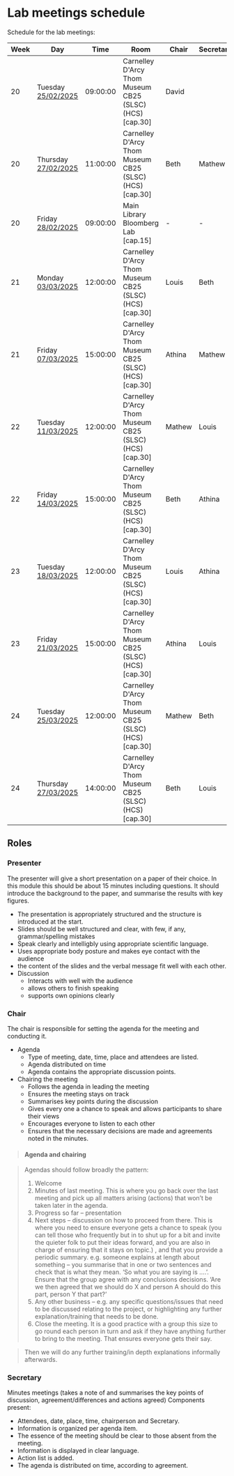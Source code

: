 # Lab meetings schedule

Schedule for the lab meetings:

Week | Day | Time | Room | Chair | Secretary| Presenter |
---- | --- | ---- | ---- | ----- | --------- | --------- |
20	|	Tuesday	[25/02/2025](meetings/20250225.md)	|	09:00:00	|	Carnelley D'Arcy Thom Museum CB25 (SLSC)  (HCS)  [cap.30]	| David	|	| -|
20	|	Thursday	[27/02/2025](meetings/20250227.md)	|	11:00:00	|	Carnelley D'Arcy Thom Museum CB25 (SLSC)  (HCS)  [cap.30]	| Beth	| Mathew	|- |
20	|	Friday	[28/02/2025](meetings/20250228.md)	|	09:00:00	|	Main Library Bloomberg Lab [cap.15]	| - 	| -	| -  |
21	|	Monday	[03/03/2025](meetings/20250303.md)	|	12:00:00	|	Carnelley D'Arcy Thom Museum CB25 (SLSC)  (HCS)  [cap.30]	|	Louis | Beth	| - |
21	|	Friday	[07/03/2025](meetings/20250307.md)	|	15:00:00	|	Carnelley D'Arcy Thom Museum CB25 (SLSC)  (HCS)  [cap.30]	| Athina	| Mathew	| - |
22	|	Tuesday	[11/03/2025](meetings/20250311.md)	|	12:00:00	|	Carnelley D'Arcy Thom Museum CB25 (SLSC)  (HCS)  [cap.30]	|	Mathew | Louis	| Beth |
22	|	Friday	[14/03/2025](meetings/20250314.md)	|	15:00:00	|	Carnelley D'Arcy Thom Museum CB25 (SLSC)  (HCS)  [cap.30]	| Beth	| Athina	| Louis |
23	|	Tuesday	[18/03/2025](meetings/20250318.md)	|	12:00:00	|	Carnelley D'Arcy Thom Museum CB25 (SLSC)  (HCS)  [cap.30]	|	Louis | Athina	| - |
23	|	Friday	[21/03/2025](meetings/20250321.md)	|	15:00:00	|	Carnelley D'Arcy Thom Museum CB25 (SLSC)  (HCS)  [cap.30]	|	Athina | Louis	| Mathew |
24	|	Tuesday	[25/03/2025](meetings/20250325.md)	|	12:00:00	|	Carnelley D'Arcy Thom Museum CB25 (SLSC)  (HCS)  [cap.30]	|	Mathew | Beth	| - |
24	|	Thursday	[27/03/2025](meetings/20250327.md)	|	14:00:00	|	Carnelley D'Arcy Thom Museum CB25 (SLSC)  (HCS)  [cap.30]	| Beth	| Louis	| Athina |




## Roles

### Presenter
The presenter will give a short presentation on a paper of their choice. In this module this should be about 15 minutes including questions. It should introduce the background to the paper, and summarise the results with key figures.
  * The presentation is appropriately structured and the structure is introduced at the start.
  * Slides should be well structured and clear, with few, if any, grammar/spelling mistakes
  * Speak clearly and intelligbly using appropriate scientific language.
  * Uses appropriate body posture and makes eye contact with the audience
  * the content of the slides and the verbal message fit well with each other.
* Discussion
  * Interacts with well with the audience
  * allows others to finish speaking
  * supports own opinions clearly

### Chair
The chair is responsible for setting the agenda for the meeting and conducting it.
* Agenda
  * Type of meeting, date, time, place and attendees are listed.
  * Agenda distributed on time
  * Agenda contains the appropriate discussion points.
* Chairing the meeting
  * Follows the agenda in leading the meeting
  * Ensures the meeting stays on track
  * Summarises key points during the discussion
  * Gives every one a chance to speak and allows participants to share their views
  * Encourages everyone to listen to each other
  * Ensures that the necessary decisions are made and agreements noted in the minutes.

> #### Agenda and chairing

> Agendas should follow broadly the pattern:
>
> 1.	Welcome
> 2.	Minutes of last meeting. This is where you go back over the  last meeting and pick up all matters arising (actions) that won’t be taken later in the agenda. 
> 3.	Progress so far – presentation
> 4.	Next steps – discussion on how to proceed from there. This is where you need to ensure everyone gets a chance to speak (you can tell those who frequently but in to shut up for a bit and invite the quieter folk to put their ideas forward, and you are also in charge of ensuring that it stays on topic.) , and that you provide a periodic summary. e.g. someone explains at length about something – you summarise that in one or two sentences and check that is what they mean. ‘So what you are saying is ....’. Ensure that the group agree with any conclusions decisions. ‘Are we then agreed that we should do X and person A should do this part, person Y that part?’
> 5.	Any other business – e.g. any specific questions/issues that need to be discussed relating to the project, or highlighting any further explanation/training that needs to be done. 
> 6.	Close the meeting. It is a good practice with a group this size to go round each person in turn and ask if they have anything further to bring to the meeting. That ensures everyone gets their say.

> Then we will do any further training/in depth explanations informally afterwards.

### Secretary
Minutes meetings (takes a note of and summarises the key points of discussion, agreement/differences and actions agreed)
Components present:
* Attendees, date, place, time, chairperson and Secretary.
* Information is organized per agenda item.
* The essence of the meeting should be clear to those absent from the meeting.
* Information is displayed in clear language.
* Action list is added.
* The agenda is distributed on time, according to agreement.
